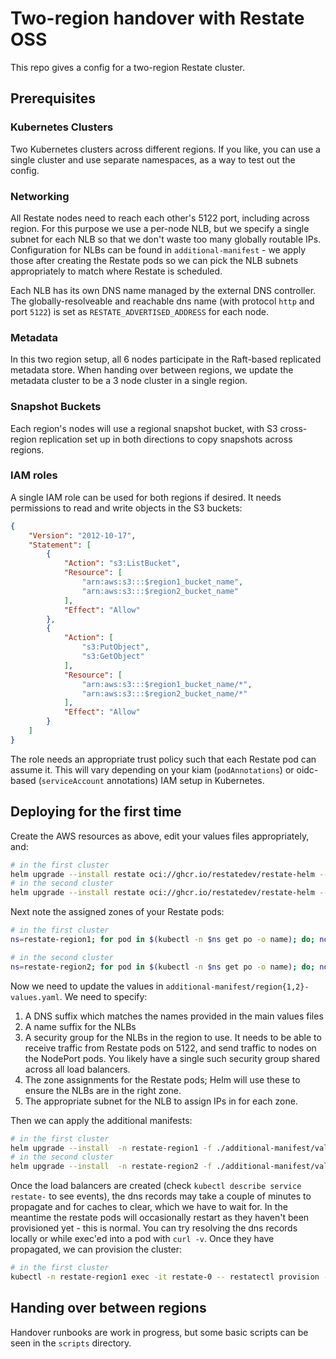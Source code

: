 # Two-region handover with Restate OSS

This repo gives a config for a two-region Restate cluster.

## Prerequisites

### Kubernetes Clusters
Two Kubernetes clusters across different regions. If you like, you can use a single cluster and use separate namespaces, as a way to test out the config.

### Networking
All Restate nodes need to reach each other's 5122 port, including across region.
For this purpose we use a per-node NLB, but we specify a single subnet for each NLB so that we don't waste too many globally routable IPs.
Configuration for NLBs can be found in `additional-manifest` - we apply those after creating the Restate pods so we can pick the NLB subnets appropriately to match where Restate is scheduled.

Each NLB has its own DNS name managed by the external DNS controller. The globally-resolveable and reachable dns name (with protocol `http` and port `5122`) is set as `RESTATE_ADVERTISED_ADDRESS` for each node.

### Metadata
In this two region setup, all 6 nodes participate in the Raft-based replicated metadata store. When handing over between regions, we update the metadata cluster to be a 3 node cluster in a single region.

### Snapshot Buckets
Each region's nodes will use a regional snapshot bucket, with S3 cross-region replication set up in both directions to copy snapshots across regions.

### IAM roles
A single IAM role can be used for both regions if desired. It needs permissions to read and write objects in the S3 buckets:
```json
{
    "Version": "2012-10-17",
    "Statement": [
        {
            "Action": "s3:ListBucket",
            "Resource": [
                "arn:aws:s3:::$region1_bucket_name",
                "arn:aws:s3:::$region2_bucket_name"
            ],
            "Effect": "Allow"
        },
        {
            "Action": [
                "s3:PutObject",
                "s3:GetObject"
            ],
            "Resource": [
                "arn:aws:s3:::$region1_bucket_name/*",
                "arn:aws:s3:::$region2_bucket_name/*"
            ],
            "Effect": "Allow"
        }
    ]
}
```

The role needs an appropriate trust policy such that each Restate pod can assume it. This will vary depending on your kiam (`podAnnotations`) or oidc-based (`serviceAccount` annotations) IAM setup in Kubernetes.

## Deploying for the first time
Create the AWS resources as above, edit your values files appropriately, and:
```bash
# in the first cluster
helm upgrade --install restate oci://ghcr.io/restatedev/restate-helm --version 1.4.3 --namespace restate-region1 --create-namespace -f ./values-region1.yaml
# in the second cluster
helm upgrade --install restate oci://ghcr.io/restatedev/restate-helm --version 1.4.3 --namespace restate-region2 --create-namespace -f ./values-region2.yaml
```

Next note the assigned zones of your Restate pods:
```bash
# in the first cluster
ns=restate-region1; for pod in $(kubectl -n $ns get po -o name); do; node=$(kubectl get -n $ns $pod -o jsonpath="{.spec.nodeName}{\"\n\"}"); zone=$(kubectl get node $node -o jsonpath="{.metadata.labels.topology\.kubernetes\.io/zone}") ; echo "$ns $pod $zone"; done

# in the second cluster
ns=restate-region2; for pod in $(kubectl -n $ns get po -o name); do; node=$(kubectl get -n $ns $pod -o jsonpath="{.spec.nodeName}{\"\n\"}"); zone=$(kubectl get node $node -o jsonpath="{.metadata.labels.topology\.kubernetes\.io/zone}") ; echo "$ns $pod $zone"; done
```

Now we need to update the values in `additional-manifest/region{1,2}-values.yaml`. We need to specify:
1. A DNS suffix which matches the names provided in the main values files
2. A name suffix for the NLBs
3. A security group for the NLBs in the region to use. It needs to be able to receive traffic from Restate pods on 5122, and send traffic to nodes on the NodePort pods. You likely have a single such security group shared across all load balancers.
4. The zone assignments for the Restate pods; Helm will use these to ensure the NLBs are in the right zone.
5. The appropriate subnet for the NLB to assign IPs in for each zone.

Then we can apply the additional manifests:
```bash
# in the first cluster
helm upgrade --install  -n restate-region1 -f ./additional-manifest/values-region1.yaml  additional-manifest ./additional-manifest/chart
# in the second cluster
helm upgrade --install  -n restate-region2 -f ./additional-manifest/values-region2.yaml  additional-manifest ./additional-manifest/chart
```

Once the load balancers are created (check `kubectl describe service restate-` to see events), the dns records may take a couple of minutes to propagate and for caches to clear, which we have to wait for.
In the meantime the restate pods will occasionally restart as they haven't been provisioned yet - this is normal.
You can try resolving the dns records locally or while exec'ed into a pod with `curl -v`. Once they have propagated, we can provision the cluster:

```bash
# in the first cluster
kubectl -n restate-region1 exec -it restate-0 -- restatectl provision --yes --num-partitions 128 --log-provider replicated --log-replication '{node: 3, region: 2}' --partition-replication '{region: 2}'
```

## Handing over between regions

Handover runbooks are work in progress, but some basic scripts can be seen in the `scripts` directory.
